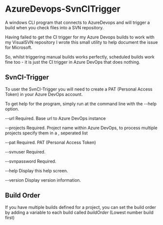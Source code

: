 # AzureDevops-SvnCITrigger
A windows CLI program that connects to AzureDevops and will trigger a build when you check files into a SVN repository.

Having failed to get the CI trigger for my Azure Devops builds to work with my VisualSVN repository I wrote this small utility to help document the issue for Microsoft.

So, whilst triggering manual builds works perfectly, scheduled builds work fine too - it is just the CI trigger in Azure DevOps that does nothing.

## SvnCI-Trigger

To user the SvnCI-Trigger you will need to create a PAT (Personal Access Token) in your Azure DevOps account. 

To get help for the program, simply run at the command line with the --help option.

  --url            Required. Base url to Azure DevOps instance

  --projects       Required. Project name within Azure DevOps, to process multiple projects specify them in a ,
                   seperated list

  --pat            Required. PAT (Personal Access Token)

  --svnuser        Required.

  --svnpassword    Required.

  --help           Display this help screen.

  --version        Display version information.

## Build Order

If you have multiple builds defined for a project, you can set the build order by adding a variable to each build called *buildOrder* (Lowest number build first)
